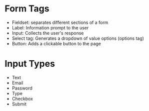 # Form Tags

* Fieldset: separates different sections of a form
* Label: Information prompt to the user
* Input: Collects the user's response
* Select tag: Generates a dropdown of value options (options tag)
* Button: Adds a clickable button to the page

# Input Types

* Text
* Email
* Password
* Type
* Checkbox
* Submit
